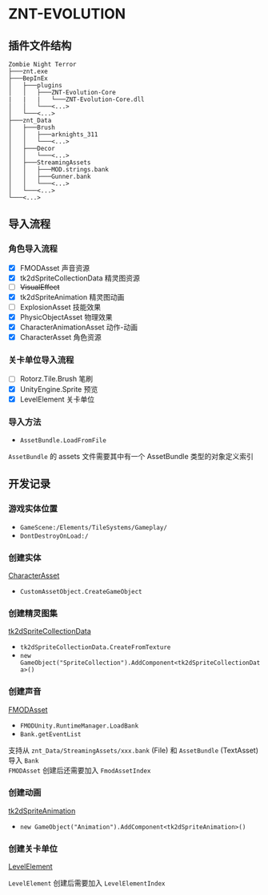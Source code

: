 ﻿# ZNT-EVOLUTION

## 插件文件结构

```text
Zombie Night Terror
├───znt.exe
├───BepInEx
│   ├───plugins
│   │   ├───ZNT-Evolution-Core
|   |   |   └───ZNT-Evolution-Core.dll
│   │   └───<...>
│   └───<...>
├───znt_Data
│   ├───Brush
│   │   ├───arknights_311
│   │   └───<...>
│   ├───Decor
│   │   └───<...>
│   ├───StreamingAssets
│   │   ├───MOD.strings.bank
│   │   ├───Gunner.bank
│   │   └───<...>
│   └───<...>
└───<...>
```

## 导入流程

### 角色导入流程

- [x] FMODAsset 声音资源
- [x] tk2dSpriteCollectionData 精灵图资源
- [ ] ~~VisualEffect~~
- [x] tk2dSpriteAnimation 精灵图动画
- [ ] ExplosionAsset 技能效果
- [x] PhysicObjectAsset 物理效果
- [x] CharacterAnimationAsset 动作-动画
- [x] CharacterAsset 角色资源

### 关卡单位导入流程

- [ ] Rotorz.Tile.Brush 笔刷
- [x] UnityEngine.Sprite 预览
- [x] LevelElement 关卡单位

### 导入方法

- `AssetBundle.LoadFromFile`

`AssetBundle` 的 assets 文件需要其中有一个 AssetBundle 类型的对象定义索引

## 开发记录

### 游戏实体位置

- `GameScene:/Elements/TileSystems/Gameplay/`
- `DontDestroyOnLoad:/`

### 创建实体

[CharacterAsset](docs/CharacterAsset.md)

- `CustomAssetObject.CreateGameObject`

### 创建精灵图集

[tk2dSpriteCollectionData](docs/tk2dSpriteCollectionData.md)

- `tk2dSpriteCollectionData.CreateFromTexture`
- `new GameObject("SpriteCollection").AddComponent<tk2dSpriteCollectionData>()`

### 创建声音

[FMODAsset](docs/FMODAsset.md)

- `FMODUnity.RuntimeManager.LoadBank`
- `Bank.getEventList`

支持从 `znt_Data/StreamingAssets/xxx.bank` (File) 和 `AssetBundle` (TextAsset) 导入 `Bank`  
`FMODAsset` 创建后还需要加入 `FmodAssetIndex`

### 创建动画

[tk2dSpriteAnimation](docs/tk2dSpriteAnimation.md)

- `new GameObject("Animation").AddComponent<tk2dSpriteAnimation>()`

### 创建关卡单位

[LevelElement](docs/LevelElement.md)

`LevelElement` 创建后需要加入 `LevelElementIndex`